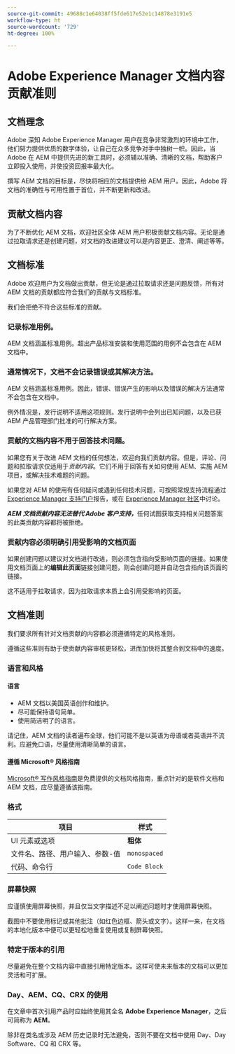 ```yaml
---
source-git-commit: 49688c1e64038ff5fde617e52e1c14878e3191e5
workflow-type: ht
source-wordcount: '729'
ht-degree: 100%

---
```

# Adobe Experience Manager 文档内容贡献准则

## 文档理念

Adobe 深知 Adobe Experience Manager 用户在竞争非常激烈的环境中工作，他们努力提供优质的数字体验，让自己在众多竞争对手中独树一帜。因此，当 Adobe 在 AEM 中提供先进的新工具时，必须辅以准确、清晰的文档，帮助客户立即投入使用，并使投资回报率最大化。

撰写 AEM 文档的目标是，尽快将相应的文档提供给 AEM 用户。因此，Adobe 将文档的准确性与可用性置于首位，并不断更新和改进。

## 贡献文档内容

为了不断优化 AEM 文档，欢迎社区全体 AEM 用户积极贡献文档内容。无论是通过拉取请求还是创建问题，对文档的改进建议可以是内容更正、澄清、阐述等等。

## 文档标准

Adobe 欢迎用户为文档做出贡献，但无论是通过拉取请求还是问题反馈，所有对 AEM 文档的贡献都应符合我们的贡献与文档标准。

我们会拒绝不符合这些标准的贡献。

### 记录标准用例。

AEM 文档涵盖标准用例。超出产品标准安装和使用范围的用例不会包含在 AEM 文档中。

### 通常情况下，文档不会记录错误或其解决方法。

AEM 文档涵盖标准用例。因此，错误、错误产生的影响以及错误的解决方法通常不会包含在文档中。

例外情况是，发行说明不适用这项规则。发行说明中会列出已知问题，以及已获 AEM 产品管理部门批准的可行解决方案。

### 贡献的文档内容不用于回答技术问题。

如果您有关于改进 AEM 文档的任何想法，欢迎向我们贡献内容。但是，评论、问题和拉取请求仅适用于&#x200B;*贡献内容*。它们不用于回答有关如何使用 AEM、实施 AEM 项目，或解决技术难题的问题。

如果您对 AEM 的使用有任何疑问或遇到任何技术问题，可按照常规支持流程通过 [Experience Manager 支持门户](https://experienceleague.adobe.com/?support-solution=Experience+Manager#support)报告，或在 [Experience Manager 社区](https://experienceleaguecommunities.adobe.com/t5/adobe-experience-manager/ct-p/adobe-experience-manager-community)中讨论。

***AEM 文档贡献内容无法替代 Adobe 客户支持，***&#x200B;任何试图获取支持相关问题答案的此类贡献内容都将被拒绝。

### 贡献内容必须明确引用受影响的文档页面

如果创建问题以建议对文档进行改进，则必须包含指向受影响页面的链接。如果使用文档页面上的&#x200B;**编辑此页面**&#x200B;链接创建问题，则会创建问题并自动包含指向该页面的链接。

这不适用于拉取请求，因为拉取请求本质上会引用受影响的页面。

## 文档准则

我们要求所有针对文档贡献的内容都必须遵循特定的风格准则。

遵循这些准则有助于使贡献内容审核更轻松，进而加快将其整合到文档中的速度。

### 语言和风格

#### 语言

* AEM 文档以美国英语创作和维护。
* 尽可能保持语句简单。
* 使用简洁明了的语言。

请记住，AEM 文档的读者遍布全球，他们可能不是以英语为母语或者英语并不流利。应避免口语，尽量使用清晰简单的语言。

#### 遵循 Microsoft® 风格指南

[Microsoft® 写作风格指南](https://learn.microsoft.com/en-us/style-guide/welcome/)是免费提供的文档风格指南，重点针对的是软件文档和 AEM 文档，应尽量遵循该指南。

### 格式

| 项目 | 样式 |
|---|---|
| UI 元素或选项 | **粗体** |
| 文件名、路径、用户输入、参数-值 | `monospaced` |
| 代码、命令行 | ```Code Block``` |

### 屏幕快照

应谨慎使用屏幕快照，并且仅当文字描述不足以阐述问题时才使用屏幕快照。

截图中不要使用标记或其他批注（如红色边框、箭头或文字）。这样一来，在文档的本地化版本中便可以更轻松地重复使用或复制屏幕快照。

### 特定于版本的引用

尽量避免在整个文档内容中直接引用特定版本。这样可使未来版本的文档可以更加灵活和可扩展。

### Day、AEM、CQ、CRX 的使用

在文章中首次引用产品时应始终使用其全名 **Adobe Experience Manager**，之后可简称为 **AEM**。

除非在类名或涉及 AEM 历史记录时无法避免，否则不要在文档中使用 Day、Day Software、CQ 和 CRX 等。